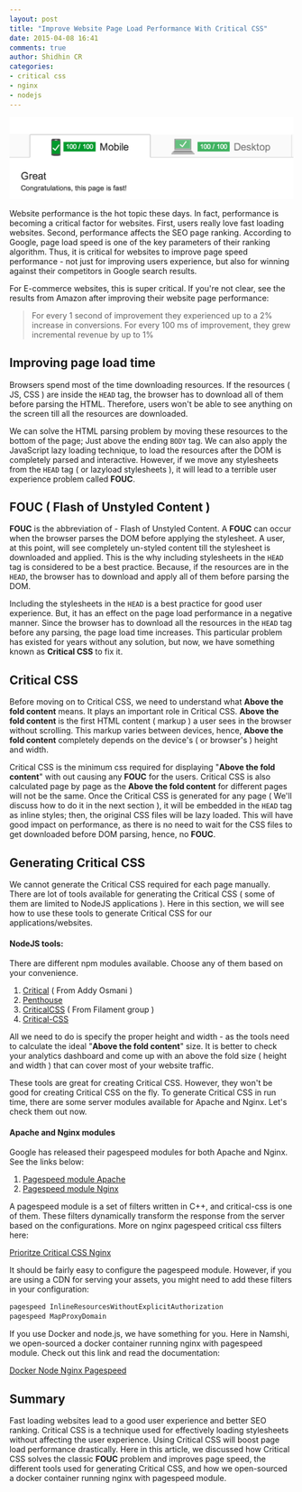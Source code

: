 ```yaml
---
layout: post
title: "Improve Website Page Load Performance With Critical CSS"
date: 2015-04-08 16:41
comments: true
author: Shidhin CR
categories: 
- critical css
- nginx
- nodejs
---
```


![Critical Css](/images/critical-css.png)

Website performance is the hot topic these days. In fact, performance is becoming a critical factor for websites. First, users really love fast loading websites. Second, performance affects the SEO page ranking. According to Google, page load speed is one of the key parameters of their ranking algorithm. Thus, it is critical for websites to improve page speed performance - not just for improving users experience, but also for winning against their competitors in Google search results.

For E-commerce websites, this is super critical. If you're not clear, see the results from Amazon after improving their website page performance:

> For every 1 second of improvement they experienced up to a 2% increase in conversions. For every 100 ms of improvement, they grew incremental revenue by up to 1%

## Improving page load time

Browsers spend most of the time downloading resources. If the resources ( JS, CSS ) are inside the `HEAD` tag, the browser has to download all of them before parsing the HTML. Therefore, users won't be able to see anything on the screen till all the resources are downloaded.
<!--more-->
We can solve the HTML parsing problem by moving these resources to the bottom of the page; Just above the ending `BODY` tag. We can also apply the JavaScript lazy loading technique, to load the resources after the DOM is completely parsed and interactive. However, if we move any stylesheets from the `HEAD` tag ( or lazyload stylesheets ), it will lead to a terrible user experience problem called **FOUC**. 

## FOUC  ( Flash of Unstyled Content )

**FOUC** is the abbreviation of - Flash of Unstyled Content.  A **FOUC** can occur when the browser parses the DOM before applying the stylesheet. A user, at this point, will see completely un-styled content till the stylesheet is downloaded and applied. This is the why including stylesheets in the `HEAD` tag is considered to be a best practice. Because, if the resources are in the `HEAD`, the browser has to download and apply all of them before parsing the DOM. 

Including the stylesheets in the `HEAD` is a best practice for good user experience. But, it has an effect on the page load performance in a negative manner. Since the browser has to download all the resources in the `HEAD` tag before any parsing, the page load time increases. This particular problem has existed for years without any solution, but now, we have something known as **Critical CSS** to fix it.

## Critical CSS

Before moving on to Critical CSS, we need to understand what **Above the fold content** means. It plays an important role in Critical CSS. **Above the fold content** is the first HTML content ( markup ) a user sees in the browser without scrolling. This markup varies between devices, hence, **Above the fold content** completely depends on the device's ( or browser's ) height and width.

Critical CSS is the minimum css required for displaying "**Above the fold content**" with out causing any **FOUC** for the users. Critical CSS is also calculated page by page as the **Above the fold content** for different pages will not be the same. Once the Critical CSS is generated for any page ( We'll discuss how to do it in the next section ), it will be embedded in the `HEAD` tag as inline styles; then, the original CSS files will be lazy loaded. This will have good impact on performance, as there is no need to wait for the CSS files to get downloaded before DOM parsing, hence, no **FOUC**.

## Generating Critical CSS

We cannot generate the Critical CSS required for each page manually. There are lot of tools available for generating the Critical CSS ( some of them are limited to NodeJS applications ). Here in this section, we will see how to use these tools to generate Critical CSS for our applications/websites.

#### NodeJS tools:

There are different npm modules available. Choose any of them based on your convenience.

1. [Critical](https://www.npmjs.com/package/critical) ( From Addy Osmani )
2. [Penthouse](https://www.npmjs.com/package/penthouse)
3. [CriticalCSS](https://github.com/filamentgroup/criticalCSS) ( From Filament group )
4. [Critical-CSS](https://www.npmjs.com/package/critical-css)

All we need to do is specify the proper height and width - as the tools need to calculate the ideal "**Above the fold content**" size.  It is better to check your analytics dashboard and come up with an above the fold size ( height and width ) that can cover most of your website traffic. 

These tools are great for creating Critical CSS. However, they won't be good for creating Critical CSS on the fly. To generate Critical CSS in run time, there are some server modules available for Apache and Nginx. Let's check them out now.

#### Apache and Nginx modules

Google has released their pagespeed modules for both Apache and Nginx. See the links below:

1. [Pagespeed module Apache](http://modpagespeed.com/)
2. [Pagespeed module Nginx](http://ngxpagespeed.com/)

A pagespeed module is a set of filters written in C++, and critical-css is one of them. These filters dynamically transform the response from the server based on the configurations. More on nginx pagespeed critical css filters here:

[Prioritze Critical CSS Nginx](https://developers.google.com/speed/pagespeed/module/filter-prioritize-critical-css)

It should be fairly easy to configure the pagespeed module. However, if you are using a CDN for serving your assets, you might need to add these filters in your configuration:

```sh
pagespeed InlineResourcesWithoutExplicitAuthorization
pagespeed MapProxyDomain
```

If you use Docker and node.js, we have something for you. Here in Namshi, we open-sourced a docker container running nginx with pagespeed module. Check out this link and read the documentation:

[Docker Node Nginx Pagespeed](https://github.com/namshi/docker-node-nginx-pagespeed)

## Summary

Fast loading websites lead to a good user experience and better SEO ranking. Critical CSS is a technique used for effectively loading stylesheets without affecting the user experience. Using Critical CSS will boost page load performance drastically. Here in this article, we discussed how Critical CSS solves the classic **FOUC** problem and improves page speed, the different tools used for generating Critical CSS, and how we open-sourced a docker container running nginx with pagespeed module.